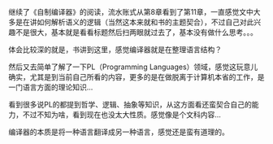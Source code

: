 继续了《自制编译器》的阅读，流水账式从第8章看到了第11章，一直感觉文中大多是在讲如何解析语义的逻辑（当然这本来就和书的主题契合），不过自己对此兴趣不是很大，基本就是看看标题然后扫两眼就过去了，基本没有做什么思考。。。

体会比较深的就是，书讲到这里，感觉编译器就是在整理语言结构？

然后又去简单了解了一下PL（Programming Languages）领域，感觉这玩意儿确实，尤其是到当前自己所看的内容，更多的是在做脱离于计算机本省的工作，是一门语言方面的理论知识...

看到很多说PL的都提到哲学、逻辑、抽象等知识，从这方面看还蛮契合自己的能力，不过不知为啥，看到现在也没太大性质。感觉像是个文科内容...

编译器的本质是将一种语言翻译成另一种语言，感觉还是蛮有道理的。
